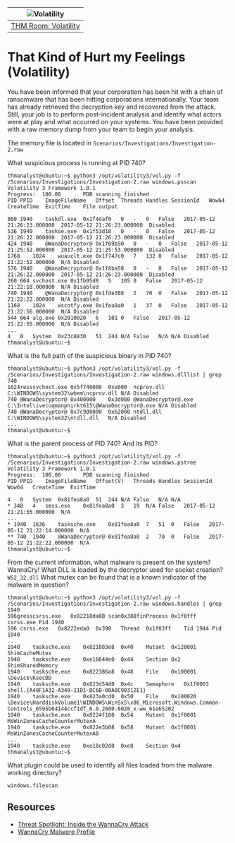 | ![Volatility](/_static/images/volatility-room-banner.png)
|:--:|
| [THM Room: Volatility](https://tryhackme.com/room/volatility) |

# That Kind of Hurt my Feelings (Volatility)

You have been informed that your corporation has been hit with a chain of ransomware that has been hitting 
corporations internationally. Your team has already retrieved the decryption key and recovered from the attack. 
Still, your job is to perform post-incident analysis and identify what actors were at play and what occurred on 
your systems. You have been provided with a raw memory dump from your team to begin your analysis.

The memory file is located in `Scenarios/Investigations/Investigation-2.raw`

What suspicious process is running at PID 740?

```text
thmanalyst@ubuntu:~$ python3 /opt/volatility3/vol.py -f /Scenarios/Investigations/Investigation-2.raw windows.psscan
Volatility 3 Framework 1.0.1
Progress:  100.00		PDB scanning finished                     
PID	PPID	ImageFileName	Offset	Threads	Handles	SessionId	Wow64	CreateTime	ExitTime	File output

860	1940	taskdl.exe	0x1f4daf0	0	-	0	False	2017-05-12 21:26:23.000000 	2017-05-12 21:26:23.000000 	Disabled
536	1940	taskse.exe	0x1f53d18	0	-	0	False	2017-05-12 21:26:22.000000 	2017-05-12 21:26:23.000000 	Disabled
424	1940	@WanaDecryptor@	0x1f69b50	0	-	0	False	2017-05-12 21:25:52.000000 	2017-05-12 21:25:53.000000 	Disabled
1768	1024	wuauclt.exe	0x1f747c0	7	132	0	False	2017-05-12 21:22:52.000000 	N/A	Disabled
576	1940	@WanaDecryptor@	0x1f8ba58	0	-	0	False	2017-05-12 21:26:22.000000 	2017-05-12 21:26:23.000000 	Disabled
260	664	svchost.exe	0x1fb95d8	5	105	0	False	2017-05-12 21:22:18.000000 	N/A	Disabled
740	1940	@WanaDecryptor@	0x1fde308	2	70	0	False	2017-05-12 21:22:22.000000 	N/A	Disabled
1168	1024	wscntfy.exe	0x1fea8a0	1	37	0	False	2017-05-12 21:22:56.000000 	N/A	Disabled
544	664	alg.exe	0x2010020	6	101	0	False	2017-05-12 21:22:55.000000 	N/A	Disabled
...
4	0	System	0x23c8830	51	244	N/A	False	N/A	N/A	Disabled
thmanalyst@ubuntu:~$ 
```

What is the full path of the suspicious binary in PID 740?

```text
thmanalyst@ubuntu:~$ python3 /opt/volatility3/vol.py -f /Scenarios/Investigations/Investigation-2.raw windows.dlllist | grep 740
1024resssvchost.exe	0x5f740000	0xe000	ncprov.dll	C:\WINDOWS\system32\wbem\ncprov.dll	N/A	Disabled
740	@WanaDecryptor@	0x400000	0x3d000	@WanaDecryptor@.exe	C:\Intel\ivecuqmanpnirkt615\@WanaDecryptor@.exe	N/A	Disabled
740	@WanaDecryptor@	0x7c900000	0xb2000	ntdll.dll	C:\WINDOWS\system32\ntdll.dll	N/A	Disabled
...
thmanalyst@ubuntu:~$ 
```

What is the parent process of PID 740? And its PID?

```text
thmanalyst@ubuntu:~$ python3 /opt/volatility3/vol.py -f /Scenarios/Investigations/Investigation-2.raw windows.pstree
Volatility 3 Framework 1.0.1
Progress:  100.00		PDB scanning finished                     
PID	PPID	ImageFileName	Offset(V)	Threads	Handles	SessionId	Wow64	CreateTime	ExitTime

4	0	System	0x81fea8a0	51	244	N/A	False	N/A	N/A
* 348	4	smss.exe	0x81fea8a0	3	19	N/A	False	2017-05-12 21:21:55.000000 	N/A
...
* 1940	1636	tasksche.exe	0x81fea8a0	7	51	0	False	2017-05-12 21:22:14.000000 	N/A
** 740	1940	@WanaDecryptor@	0x81fea8a0	2	70	0	False	2017-05-12 21:22:22.000000 	N/A
thmanalyst@ubuntu:~$ 
```

From the current information, what malware is present on the system? WannaCry!
What DLL is loaded by the decryptor used for socket creation? `WS2_32.dll`
What mutex can be found that is a known indicator of the malware in question?

```text
thmanalyst@ubuntu:~$ python3 /opt/volatility3/vol.py -f /Scenarios/Investigations/Investigation-2.raw windows.handles | grep 1940
596gresscsrss.exe	0x82218da0B scan0x388finProcess 0x1f0fff        csrss.exe Pid 1940
596	csrss.exe	0x8222eda0	0x390	Thread	0x1f03ff	Tid 1944 Pid 1940
...
1940	tasksche.exe	0x821883e8	0x40	Mutant	0x120001	ShimCacheMutex
1940	tasksche.exe	0xe16644e0	0x44	Section	0x2	ShimSharedMemory
1940	tasksche.exe	0x822386a8	0x48	File	0x100001	\Device\KsecDD
1940	tasksche.exe	0x823d54d0	0x4c	Semaphore	0x1f0003	shell.{A48F1A32-A340-11D1-BC6B-00A0C90312E1}
1940	tasksche.exe	0x823a0cd0	0x50	File	0x100020	\Device\HarddiskVolume1\WINDOWS\WinSxS\x86_Microsoft.Windows.Common-Controls_6595b64144ccf1df_6.0.2600.6028_x-ww_61e65202
1940	tasksche.exe	0x8224f180	0x54	Mutant	0x1f0001	MsWinZonesCacheCounterMutexA
1940	tasksche.exe	0x822e3b08	0x58	Mutant	0x1f0001	MsWinZonesCacheCounterMutexA0
...
1940	tasksche.exe	0xe18c02d0	0xe8	Section	0x4	
thmanalyst@ubuntu:~$ 
```

What plugin could be used to identify all files loaded from the malware working directory?

```text
windows.filescan
```

## Resources

* [Threat Spotlight: Inside the WannaCry Attack](https://blogs.blackberry.com/en/2017/06/threat-spotlight-inside-the-wannacry-attack)
* [WannaCry Malware Profile](https://www.mandiant.com/resources/blog/wannacry-malware-profile)